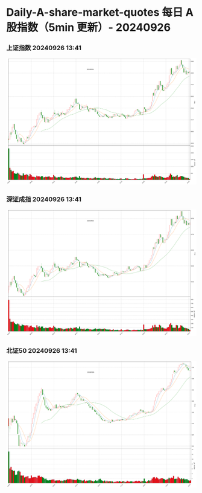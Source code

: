 
# Daily-A-share-market-quotes 每日 A 股指数（5min 更新）- 20240926

### 上证指数 20240926 13:41
![](./fig/2024/9/20240926-sh000001.png)

### 深证成指 20240926 13:41
![](./fig/2024/9/20240926-sz399001.png)

### 北证50 20240926 13:41
![](./fig/2024/9/20240926-bj899050.png)
